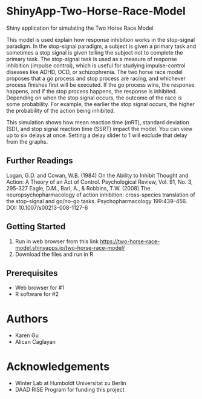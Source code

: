 # ShinyApp-Two-Horse-Race-Model
Shiny application for simulating the Two Horse Race Model

This model is used explain how response inhibition works in the stop-signal paradigm. In the stop-signal paradigm, a subject is given a primary task and sometimes a stop signal is given telling the subject not to complete the primary task. The stop-signal task is used as a measure of response inhibition (impulse control), which is useful for studying impulse-control diseases like ADHD, OCD, or schizophrenia. The two horse race model proposes that a go process and stop process are racing, and whichever process finishes first will be executed. If the go process wins, the response happens, and if the stop process happens, the response is inhibited. Depending on when the stop signal occurs, the outcome of the race is some probability. For example, the earlier the stop signal occurs, the higher the probability of the action being inhibited.

This simulation shows how mean reaction time (mRT), standard deviation (SD), and stop signal 
reaction time (SSRT) impact the model. You can view up to six delays at once. Setting a delay
slider to 1 will exclude that delay from the graphs.

## Further Readings
Logan, G.D. and Cowan, W.B. (1984) On the Ability to Inhibit Thought and Action: A Theory of an Act of Control. Psychological Review, Vol. 91, No. 3, 295-327
Eagle, D.M., Bari, A., & Robbins, T.W. (2008) The neuropsychopharmacology of action inhibition: cross-species translation of the stop-signal and go/no-go tasks. Psychopharmacology 199:439–456. DOI: 10.1007/s00213-008-1127-6

## Getting Started
1. Run in web browser from this link
https://two-horse-race-model.shinyapps.io/two-horse-race-model/
2. Download the files and run in R

## Prerequisites
* Web browser for #1
* R software for #2

# Authors
* Karen Gu
* Alican Caglayan

# Acknowledgements
* Winter Lab at Humboldt Universitat zu Berlin
* DAAD RISE Program for funding this project
